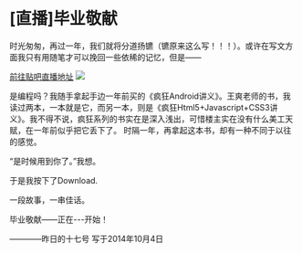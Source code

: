 [直播]毕业敬献     
=

时光匆匆，再过一年，我们就将分道扬镳（镳原来这么写！！！）。或许在写文方面我只有用随笔才可以挽回一些依稀的记忆，但是——

<a href="http://tieba.baidu.com/p/3330909563">前往贴吧直播地址</a>
<img src="http://www.tu265.com/di-6611a82b06e7a26dd9d2fd013bfb54fd.jpg" />

是编程吗？我随手拿起手边一年前买的《疯狂Android讲义》。王爽老师的书，我读过两本，一本就是它，而另一本，则是《疯狂Html5+Javascript+CSS3讲义》。我不得不说，疯狂系列的书实在是深入浅出，可惜楼主实在没有什么美工天赋，在一年前似乎把它丢下了。
时隔一年，再拿起这本书，却有一种不同于以往的感觉。


“是时候用到你了。”我想。


于是我按下了Download.


一段故事，一串佳话。


毕业敬献——正在---开始！



————昨日的十七号         写于2014年10月4日
